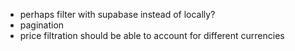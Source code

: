 - perhaps filter with supabase instead of locally?
- pagination
- price filtration should be able to account for different currencies
